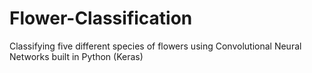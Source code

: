 # Flower-Classification
Classifying five different species of flowers using Convolutional Neural Networks built in Python (Keras)
